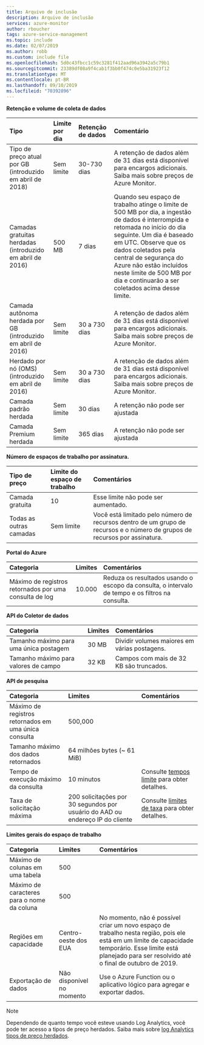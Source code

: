 ```yaml
---
title: Arquivo de inclusão
description: Arquivo de inclusão
services: azure-monitor
author: rboucher
tags: azure-service-management
ms.topic: include
ms.date: 02/07/2019
ms.author: robb
ms.custom: include file
ms.openlocfilehash: 5d0c43fbcc1c59c3281f412aad96a3942a5c79b1
ms.sourcegitcommit: 23389df08a9f4cab1f3bb0f474c0e5ba31923f12
ms.translationtype: MT
ms.contentlocale: pt-BR
ms.lasthandoff: 09/10/2019
ms.locfileid: "70392896"
---
```

**Retenção e volume de coleta de dados** 

| Tipo | Limite por dia | Retenção de dados | Comentário |
|:---|:---|:---|:---|
| Tipo de preço atual por GB<br>(introduzido em abril de 2018) | Sem limite | 30-730 dias | A retenção de dados além de 31 dias está disponível para encargos adicionais. Saiba mais sobre preços de Azure Monitor. |
| Camadas gratuitas herdadas<br>(introduzido em abril de 2016) | 500 MB | 7 dias | Quando seu espaço de trabalho atinge o limite de 500 MB por dia, a ingestão de dados é interrompida e retomada no início do dia seguinte. Um dia é baseado em UTC. Observe que os dados coletados pela central de segurança do Azure não estão incluídos neste limite de 500 MB por dia e continuarão a ser coletados acima desse limite.  |
| Camada autônoma herdada por GB<br>(introduzido em abril de 2016) | Sem limite | 30 a 730 dias | A retenção de dados além de 31 dias está disponível para encargos adicionais. Saiba mais sobre preços de Azure Monitor. |
| Herdado por nó (OMS)<br>(introduzido em abril de 2016) | Sem limite | 30 a 730 dias | A retenção de dados além de 31 dias está disponível para encargos adicionais. Saiba mais sobre preços de Azure Monitor. |
| Camada padrão herdada | Sem limite | 30 dias  | A retenção não pode ser ajustada |
| Camada Premium herdada | Sem limite | 365 dias  | A retenção não pode ser ajustada |

**Número de espaços de trabalho por assinatura.**

| Tipo de preço    | Limite do espaço de trabalho | Comentários
|:---|:---|:---|
| Camada gratuita  | 10 | Esse limite não pode ser aumentado. |
| Todas as outras camadas | Sem limite | Você está limitado pelo número de recursos dentro de um grupo de recursos e o número de grupos de recursos por assinatura. |

**Portal do Azure**

| Categoria | Limites | Comentários |
|:---|:---|:---|
| Máximo de registros retornados por uma consulta de log | 10.000 | Reduza os resultados usando o escopo da consulta, o intervalo de tempo e os filtros na consulta. |


**API do Coletor de dados**

| Categoria | Limites | Comentários |
|:---|:---|:---|
| Tamanho máximo para uma única postagem | 30 MB | Dividir volumes maiores em várias postagens. |
| Tamanho máximo para valores de campo  | 32 KB | Campos com mais de 32 KB são truncados. |

**API de pesquisa**

| Categoria | Limites | Comentários |
|:---|:---|:---|
| Máximo de registros retornados em uma única consulta | 500,000 | |
| Tamanho máximo dos dados retornados | 64 milhões bytes (~ 61 MiB)| |
| Tempo de execução máximo da consulta | 10 minutos | Consulte [tempos limite](https://dev.loganalytics.io/documentation/Using-the-API/Timeouts) para obter detalhes.  |
| Taxa de solicitação máxima | 200 solicitações por 30 segundos por usuário do AAD ou endereço IP do cliente | Consulte [limites de taxa](https://dev.loganalytics.io/documentation/Using-the-API/Limits) para obter detalhes. |

**Limites gerais do espaço de trabalho**

| Categoria | Limites | Comentários |
|:---|:---|:---|
| Máximo de colunas em uma tabela         | 500 | |
| Máximo de caracteres para o nome da coluna | 500 | |
| Regiões em capacidade | Centro-oeste dos EUA | No momento, não é possível criar um novo espaço de trabalho nesta região, pois ele está em um limite de capacidade temporário. Esse limite está planejado para ser resolvido até o final de outubro de 2019. |
| Exportação de dados | Não disponível no momento | Use o Azure Function ou o aplicativo lógico para agregar e exportar dados. | 

>[!NOTE]
>Dependendo de quanto tempo você esteve usando Log Analytics, você pode ter acesso a tipos de preço herdados. Saiba mais sobre [log Analytics tipos de preço herdados](https://docs.microsoft.com/azure/azure-monitor/platform/manage-cost-storage#legacy-pricing-tiers). 